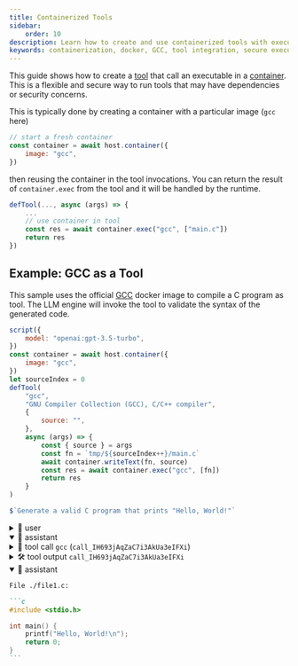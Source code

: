 ```yaml
---
title: Containerized Tools
sidebar:
    order: 10
description: Learn how to create and use containerized tools with executable dependencies in a secure environment using GCC as an example.
keywords: containerization, docker, GCC, tool integration, secure execution
---
```


This guide shows how to create a [tool](/genaiscript/reference/scripts/tools)
that call an executable in a [container](/genaiscript/referenc/scripts/container).
This is a flexible and secure way to run tools that may have dependencies or security concerns.

This is typically done by creating a container with a particular image (`gcc` here)

```js
// start a fresh container
const container = await host.container({
    image: "gcc",
})
```

then reusing the container in the tool invocations. You can return the result of `container.exec`
from the tool and it will be handled by the runtime.

```js
defTool(..., async (args) => {
    ...
    // use container in tool
    const res = await container.exec("gcc", ["main.c"])
    return res
})
```

## Example: GCC as a Tool

This sample uses the official [GCC](https://hub.docker.com/_/gcc) docker image to compile a C program as tool.
The LLM engine will invoke the tool to validate the syntax of the generated code.

```js
script({
    model: "openai:gpt-3.5-turbo",
})
const container = await host.container({
    image: "gcc",
})
let sourceIndex = 0
defTool(
    "gcc",
    "GNU Compiler Collection (GCC), C/C++ compiler",
    {
        source: "",
    },
    async (args) => {
        const { source } = args
        const fn = `tmp/${sourceIndex++}/main.c`
        await container.writeText(fn, source)
        const res = await container.exec("gcc", [fn])
        return res
    }
)

$`Generate a valid C program that prints "Hello, World!"`
```

<!-- genaiscript output start -->

<details>
<summary>👤 user</summary>

```markdown wrap
Generate a valid C program that prints "Hello, World!"
```

</details>

<details open>
<summary>🤖 assistant </summary>

<details>
<summary>📠 tool call <code>gcc</code> (<code>call_IH693jAqZaC7i3AkUa3eIFXi</code>)</summary>

```yaml wrap
source: |-
    #include <stdio.h>

    int main() {
        printf("Hello, World!\n");
        return 0;
    }
```

</details>

</details>

<details>
<summary>🛠️ tool output <code>call_IH693jAqZaC7i3AkUa3eIFXi</code></summary>

```json wrap
exitCode: 0
stdout: ""
stderr: ""
failed: false
```

</details>

<details open>
<summary>🤖 assistant </summary>

````markdown wrap
File ./file1.c:

```c
#include <stdio.h>

int main() {
    printf("Hello, World!\n");
    return 0;
}
```
````

</details>

<!-- genaiscript output end -->
